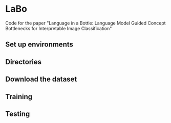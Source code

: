 # LaBo
Code for the paper "Language in a Bottle: Language Model Guided Concept Bottlenecks for Interpretable Image Classification"

## Set up environments

## Directories

## Download the dataset

## Training

## Testing
